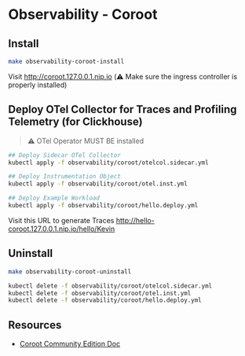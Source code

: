 # Observability - Coroot

## Install

```bash
make observability-coroot-install
```

Visit http://coroot.127.0.0.1.nip.io (⚠️ Make sure the ingress controller is properly installed)

## Deploy OTel Collector for Traces and Profiling Telemetry (for Clickhouse)

> ⚠️ OTel Operator MUST BE installed

```bash
## Deploy Sidecar OTel Collector 
kubectl apply -f observability/coroot/otelcol.sidecar.yml

## Deploy Instrumentation Object
kubectl apply -f observability/coroot/otel.inst.yml

## Deploy Example Workload
kubectl apply -f observability/coroot/hello.deploy.yml
```

Visit this URL to generate Traces http://hello-coroot.127.0.0.1.nip.io/hello/Kevin

## Uninstall

```bash
make observability-coroot-uninstall

kubectl delete -f observability/coroot/otelcol.sidecar.yml
kubectl delete -f observability/coroot/otel.inst.yml
kubectl delete -f observability/coroot/hello.deploy.yml
```

## Resources

- [Coroot Community Edition Doc][coroot-doc]

<!-- Links -->
[coroot-doc]: https://coroot.com/docs/coroot-community-edition/getting-started/installation